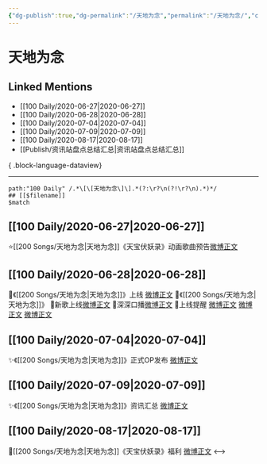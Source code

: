 ```yaml
---
{"dg-publish":true,"dg-permalink":"/天地为念","permalink":"/天地为念/","created":"2023-04-05T22:21:17.000+08:00","updated":"2023-08-24T18:01:11.680+08:00"}
---
```


# 天地为念

## Linked Mentions
- [[100 Daily/2020-06-27\|2020-06-27]]
- [[100 Daily/2020-06-28\|2020-06-28]]
- [[100 Daily/2020-07-04\|2020-07-04]]
- [[100 Daily/2020-07-09\|2020-07-09]]
- [[100 Daily/2020-08-17\|2020-08-17]]
- [[Publish/资讯站盘点总结汇总\|资讯站盘点总结汇总]]

{ .block-language-dataview}

---

```expander
path:"100 Daily" /.*\[\[天地为念\]\].*(?:\r?\n(?!\r?\n).*)*/
## [[$filename]]
$match
```
## [[100 Daily/2020-06-27\|2020-06-27]]
⭐[[200 Songs/天地为念\|天地为念]]《天宝伏妖录》动画歌曲预告[微博正文](https://m.weibo.cn/6466290670/4520521314796718)
## [[100 Daily/2020-06-28\|2020-06-28]]
🌟《[[200 Songs/天地为念\|天地为念]]》上线 [微博正文](https://m.weibo.cn/6466290670/4520762000491959)
🌱《[[200 Songs/天地为念\|天地为念]]》
🌟新歌上线[微博正文](https://m.weibo.cn/6466290670/4520764898417296)
🌟深深口播[微博正文](https://m.weibo.cn/6466290670/4520770875218038)
🌟上线提醒 [微博正文](https://m.weibo.cn/6466290670/4520762301915400) [微博正文](https://m.weibo.cn/6466290670/4520764060345621)
[微博正文](https://m.weibo.cn/6466290670/4520807076098936)
## [[100 Daily/2020-07-04\|2020-07-04]]
✨《[[200 Songs/天地为念\|天地为念]]》正式OP发布 [微博正文](https://m.weibo.cn/6466290670/4522940656717143)
## [[100 Daily/2020-07-09\|2020-07-09]]
✨《[[200 Songs/天地为念\|天地为念]]》资讯汇总 [微博正文](https://m.weibo.cn/6466290670/4524823981952251)
## [[100 Daily/2020-08-17\|2020-08-17]]
🌟[[200 Songs/天地为念\|天地为念]]《天宝伏妖录》福利 [微博正文](https://m.weibo.cn/6466290670/4538890705438335)
<-->
